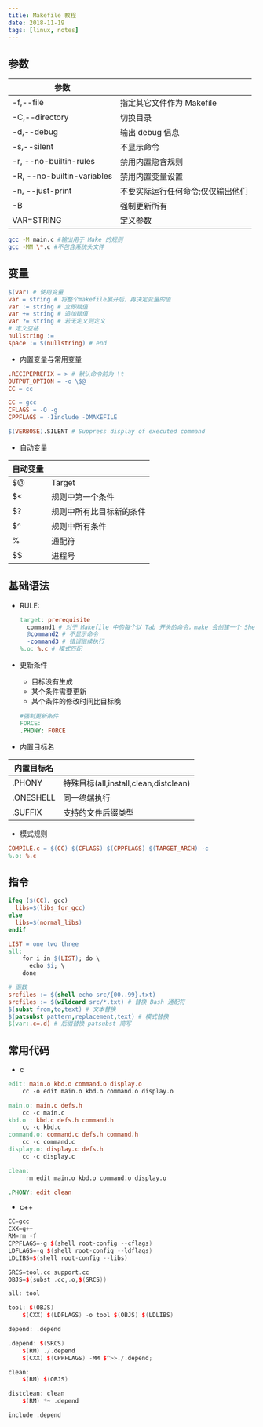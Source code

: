```yaml
---
title: Makefile 教程
date: 2018-11-19
tags: [linux, notes]
---
```


## 参数

| 参数                       |                                   |
| -------------------------- | --------------------------------- |
| -f,--file                  | 指定其它文件作为 Makefile         |
| -C,--directory             | 切换目录                          |
| -d,--debug                 | 输出 debug 信息                   |
| -s,--silent                | 不显示命令                        |
| -r, --no-builtin-rules     | 禁用内置隐含规则                  |
| -R, --no-builtin-variables | 禁用内置变量设置                  |
| -n, --just-print           | 不要实际运行任何命令;仅仅输出他们 |
| -B                         | 强制更新所有                      |
| VAR=STRING                 | 定义参数                          |

```sh
gcc -M main.c #输出用于 Make 的规则
gcc -MM \*.c #不包含系统头文件
```

## 变量

```makefile
$(var) # 使用变量
var = string # 将整个makefile展开后，再决定变量的值
var := string # 立即赋值
var += string # 追加赋值
var ?= string # 若无定义则定义
# 定义空格
nullstring :=
space := $(nullstring) # end
```

- 内置变量与常用变量

```makefile
.RECIPEPREFIX = > # 默认命令前为 \t
OUTPUT_OPTION = -o \$@
CC = cc

CC = gcc
CFLAGS = -O -g
CPPFLAGS = -Iinclude -DMAKEFILE

$(VERBOSE).SILENT # Suppress display of executed command
```

- 自动变量

| 自动变量 |                          |
| -------- | ------------------------ |
| \$@      | Target                   |
| \$<      | 规则中第一个条件         |
| \$?      | 规则中所有比目标新的条件 |
| \$^      | 规则中所有条件           |
| %        | 通配符                   |
| \$\$     | 进程号                   |

## 基础语法

- RULE:

  ```makefile
  target: prerequisite
    command1 # 对于 Makefile 中的每个以 Tab 开头的命令，make 会创建一个 Shell 进程去执行它。
    @command2 # 不显示命令
    -command3 # 错误继续执行
  %.o: %.c # 模式匹配
  ```

<!--more-->

- 更新条件

  - 目标没有生成
  - 某个条件需要更新
  - 某个条件的修改时间比目标晚

  ```makefile
  #强制更新条件
  FORCE:
  .PHONY: FORCE
  ```

- 内置目标名

| 内置目标名 |                                       |
| ---------- | ------------------------------------- |
| .PHONY     | 特殊目标(all,install,clean,distclean) |
| .ONESHELL  | 同一终端执行                          |
| .SUFFIX    | 支持的文件后缀类型                    |

- 模式规则

```makefile
COMPILE.c = $(CC) $(CFLAGS) $(CPPFLAGS) $(TARGET_ARCH) -c
%.o: %.c
```

## 指令

```makefile
ifeq ($(CC), gcc)
  libs=$(libs_for_gcc)
else
  libs=$(normal_libs)
endif

LIST = one two three
all:
    for i in $(LIST); do \
      echo $i; \
    done

# 函数
srcfiles := $(shell echo src/{00..99}.txt)
srcfiles := $(wildcard src/*.txt) # 替换 Bash 通配符
$(subst from,to,text) # 文本替换
$(patsubst pattern,replacement,text) # 模式替换
$(var:.c=.d) # 后缀替换 patsubst 简写
```

## 常用代码

- c

```makefile
edit: main.o kbd.o command.o display.o
    cc -o edit main.o kbd.o command.o display.o

main.o: main.c defs.h
    cc -c main.c
kbd.o : kbd.c defs.h command.h
    cc -c kbd.c
command.o: command.c defs.h command.h
    cc -c command.c
display.o: display.c defs.h
    cc -c display.c

clean:
     rm edit main.o kbd.o command.o display.o

.PHONY: edit clean
```

- c++

```cpp
CC=gcc
CXX=g++
RM=rm -f
CPPFLAGS=-g $(shell root-config --cflags)
LDFLAGS=-g $(shell root-config --ldflags)
LDLIBS=$(shell root-config --libs)

SRCS=tool.cc support.cc
OBJS=$(subst .cc,.o,$(SRCS))

all: tool

tool: $(OBJS)
    $(CXX) $(LDFLAGS) -o tool $(OBJS) $(LDLIBS)

depend: .depend

.depend: $(SRCS)
    $(RM) ./.depend
    $(CXX) $(CPPFLAGS) -MM $^>>./.depend;

clean:
    $(RM) $(OBJS)

distclean: clean
    $(RM) *~ .depend

include .depend
```